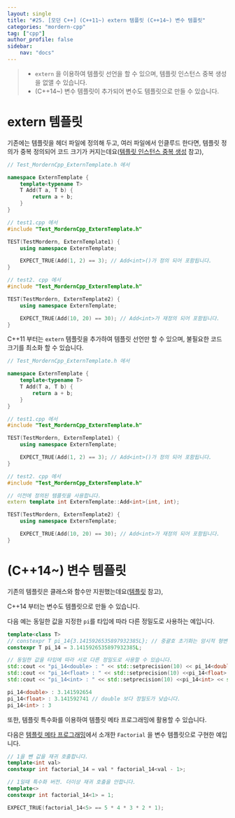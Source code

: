```yaml
---
layout: single
title: "#25. [모던 C++] (C++11~) extern 템플릿 (C++14~) 변수 템플릿"
categories: "mordern-cpp"
tag: ["cpp"]
author_profile: false
sidebar: 
    nav: "docs"
---
```


> * `extern` 을 이용하여 템플릿 선언을 할 수 있으며, 템플릿 인스턴스 중복 생성을 없앨 수 있습니다. 
> * (C++14~) 변수 템플릿이 추가되어 변수도 템플릿으로 만들 수 있습니다.

# extern 템플릿

기존에는 템플릿을 헤더 파일에 정의해 두고, 여러 파일에서 인클루드 한다면, 템플릿 정의가 중복 정의되어 코드 크기가 커지는데요([템플릿 인스턴스 중복 생성](https://tango1202.github.io/classic-cpp-stl/classic-cpp-stl-template/#%ED%85%9C%ED%94%8C%EB%A6%BF-%EC%9D%B8%EC%8A%A4%ED%84%B4%EC%8A%A4-%EC%A4%91%EB%B3%B5-%EC%83%9D%EC%84%B1) 참고),

```cpp
// Test_MordernCpp_ExternTemplate.h 에서

namespace ExternTemplate {
    template<typename T>
    T Add(T a, T b) {
        return a + b;
    }
}

// test1.cpp 에서
#include "Test_MordernCpp_ExternTemplate.h"

TEST(TestMordern, ExternTemplate1) {
    using namespace ExternTemplate;

    EXPECT_TRUE(Add(1, 2) == 3); // Add<int>()가 정의 되어 포함됩니다.
}

// test2. cpp 에서
#include "Test_MordernCpp_ExternTemplate.h"

TEST(TestMordern, ExternTemplate2) {
    using namespace ExternTemplate;

    EXPECT_TRUE(Add(10, 20) == 30); // Add<int>가 재정의 되어 포함됩니다.
}
```

C++11 부터는 `extern` 템플릿을 추가하여 템플릿 선언만 할 수 있으며, 불필요한 코드 크기를 최소화 할 수 있습니다. 

```cpp
// Test_MordernCpp_ExternTemplate.h 에서

namespace ExternTemplate {
    template<typename T>
    T Add(T a, T b) {
        return a + b;
    }
}

// test1.cpp 에서
#include "Test_MordernCpp_ExternTemplate.h"

TEST(TestMordern, ExternTemplate1) {
    using namespace ExternTemplate;

    EXPECT_TRUE(Add(1, 2) == 3); // Add<int>()가 정의 되어 포함됩니다.
}

// test2. cpp 에서
#include "Test_MordernCpp_ExternTemplate.h"

// 이전에 정의된 템플릿을 사용합니다.
extern template int ExternTemplate::Add<int>(int, int);

TEST(TestMordern, ExternTemplate2) {
    using namespace ExternTemplate;

    EXPECT_TRUE(Add(10, 20) == 30); // Add<int>가 재정의 되어 포함됩니다.
}
```

# (C++14~) 변수 템플릿

기존의 템플릿은 클래스와 함수만 지원했는데요([템플릿](https://tango1202.github.io/classic-cpp-stl/classic-cpp-stl-template/) 참고),

C++14 부터는 변수도 템플릿으로 만들 수 있습니다.

다음 예는 동일한 값을 지정한 `pi`를 타입에 따라 다른 정밀도로 사용하는 예입니다.

```cpp
template<class T>
// constexpr T pi_14{3.1415926535897932385L}; // 중괄호 초기화는 암시적 형변환이 안되서 = 로 초기화 합니다.
constexpr T pi_14 = 3.1415926535897932385L; 

// 동일한 값을 타입에 따라 서로 다른 정밀도로 사용할 수 있습니다.
std::cout << "pi_14<double> : " << std::setprecision(10) << pi_14<double> << std::endl;
std::cout << "pi_14<float> : " << std::setprecision(10) <<pi_14<float> << std::endl;
std::cout << "pi_14<int> : " << std::setprecision(10) <<pi_14<int> << std::endl;
```

```cpp
pi_14<double> : 3.141592654
pi_14<float> : 3.141592741 // double 보다 정밀도가 낮습니다.
pi_14<int> : 3
```

또한, 템플릿 특수화를 이용하여 템플릿 메타 프로그래밍에 활용할 수 있습니다. 

다음은 [템플릿 메타 프로그래밍](https://tango1202.github.io/classic-cpp-stl/classic-cpp-stl-template-meta-programming/)에서 소개한 `Factorial` 을 변수 템플릿으로 구현한 예입니다.

```cpp
// 1을 뺀 값을 재귀 호출합니다.
template<int val> 
constexpr int factorial_14 = val * factorial_14<val - 1>; 

// 1일때 특수화 버전. 더이상 재귀 호출을 안합니다.
template<>
constexpr int factorial_14<1> = 1;

EXPECT_TRUE(factorial_14<5> == 5 * 4 * 3 * 2 * 1);
```


